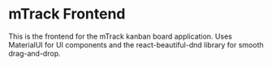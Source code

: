 # mTrack Frontend

This is the frontend for the mTrack kanban board application. Uses MaterialUI for UI components and the react-beautiful-dnd library for smooth drag-and-drop.


